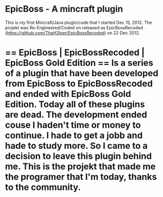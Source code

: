 # EpicBoss - A mincraft plugin
This is my first Mincraft/Java plugin/code that I started Dec 15, 2012.
The projekt was Re-Engineered/Coded on released as EpicBossRecoded (https://github.com/ThaH3lper/EpicBossRecoded)
on 22 Dec 2012.

== EpicBoss | EpicBossRecoded | EpicBoss Gold Edition ==
Is a series of a plugin that have been developed from EpicBoss to EpicBossRecoded and ended with EpicBoss Gold Edition.
Today all of these plugins are dead. The development ended couse I haden't time or money to continue. I hade to get a
jobb and hade to study more. So I came to a decision to leave this plugin behind me. This is the projekt that made me
the programer that I'm today, thanks to the community.
==
